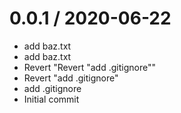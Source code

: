 
0.0.1 / 2020-06-22
==================

  * add baz.txt
  * add baz.txt
  * Revert "Revert "add .gitignore""
  * Revert "add .gitignore"
  * add .gitignore
  * Initial commit
